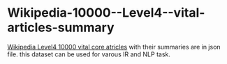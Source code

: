 # Wikipedia-10000--Level4--vital-articles-summary

[Wikipedia Level4 10000 vital core atricles](https://en.wikipedia.org/wiki/Wikipedia:Vital_articles/Level/4) with their summaries are in json file. this dataset can be used for varous IR and NLP task. 
